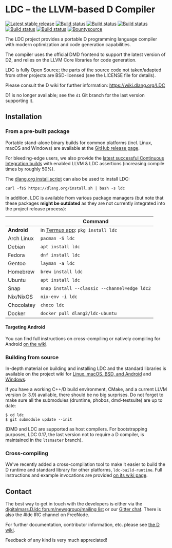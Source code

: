LDC – the LLVM-based D Compiler
===============================

[![Latest stable release](https://img.shields.io/github/release/ldc-developers/ldc.svg?label=stable)][0]
[![Build status](https://img.shields.io/azure-devops/build/ldc-developers/ldc/Azure%20Pipeline/master.svg?label=Azure%20Pipelines&logo=data%3Aimage%2Fpng%3Bbase64%2CiVBORw0KGgoAAAANSUhEUgAAAA4AAAAOCAMAAAAolt3jAAACEFBMVEUAAAA6XqwmPnQdMV1FddwcOHgaRKEiV8kaTsB5ksgXTL8USr5tkdwQRro2WKFIdNVMe%2BEAAABDbsxKe%2BM7Y7xGdt4vXL4yYccyYccxYMYzY8lAcdovXsU%2BcuM7b%2BE4aNIjUrgkVsI3a9wzYskoTZwaQJIfT7UpXMk1a98xZtYsWbkAAAAXPZAcPopRfNsgVMSSr%2B10irtEWYltj9tOetsvZt4aTsCRruxxiLhab5wYPIofVMYXTL%2BQru12j8Nuhrd0iroJL4ITRbITSb4USr6RsPGOre2OrOyOrOwNNY0QQ7MQRLVOfuVNfeZMfeZNfeZOfuZLfOZVg%2BdjjulVg%2BdLfOVLfOZIeeVSgeeMrPChvPSLq%2FBSgeZIeeVFd%2BREduRdieifuvSivPSeufNciOhDduQvX8YvX8YvX8Y3adNBdeNCdeRBdORMfeaHqPCduPOGqO9LfOZBdeQrXMUrXMUrXMUwYcs9cOA%2Fc%2BQ%2Fc%2BRCduU%2Fc%2BRJeuVWhOhIeuU%2Fc%2BQoWcQoWcQpWsY2adk8ceM8ceNLfelVhe0%2Fc%2BQ7cOM7cOM7cOMtYdE4buM5buNIe%2BlYiO9Heug5b%2BM5buM5buNFeehVhu9EeOg1bOI1bOI1a%2BFUhe9BdugzauIyauIwZt4mW88vZ%2BEpX9cfU8caTsAgVs0YTcEXS78XTL8USb4USb4USr4QR70QR70QR7z%2F%2F%2F%2FAAfjuAAAATHRSTlMAAAAAAAAAAAAAAAAAABOy8gBx%2BjfhdIB%2Ff3%2FD%2Ff34rsD932wQI7LY7sEyARspq4B3HAuTqe5%2F7joJJtd%2F8mo8HhWs%2Fn%2F%2B8%2FN4IL9yt9ocBQAAAH9JREFUCB0FwSE2BkAUBtDvzrzzZsp%2FNFkhWIBGoNmARWArBEn516JbAEezDM29kiQOruFDkowTbkAlmaZbwCm4A1TfA0A9AMCxDgB4G848ArzgHM%2FglZ%2F6vaBBf%2F%2BlLvHuCUsy1vrq7qqqHsnovlprHeecWzL23vtzrTnnGsk%2F9ugOvKlHC3gAAAAASUVORK5CYII%3D)][1]
[![Build status](https://img.shields.io/circleci/project/github/ldc-developers/ldc/master.svg?logo=circleci&label=CircleCI)][2]
[![Build status](https://semaphoreci.com/api/v1/ldc-developers/ldc/branches/master/shields_badge.svg)][3]
[![Build status](https://img.shields.io/shippable/5b6826467dafeb0700d693e5/master.svg?label=Shippable&logo=data%3Aimage%2Fpng%3Bbase64%2CiVBORw0KGgoAAAANSUhEUgAAAA4AAAAOCAMAAAAolt3jAAAB71BMVEUAAAAGBgY3NTVeW1uCgYGMi4tnZWVycXH%2Fu0TIZQBaV1dDQUKVk5Nsa2wNCgqGhYVvbG0BAQECAgICAQBNTVlsbXckIyIAAAAdGxt4d3eKiYpwbWVwbGSIhoeHhoY%2FPDxRT0%2Bko6PIyMjFxcWvrq5aWFhQTU2zsrLt7e22tbVeXV0AAACSk5To6Onl5uaLjY4AAABeMiJ5UkN%2BRCtrLxWTRyuZOhGEQiqENhVVMSaAPyd%2FSjeEQSSFNBJULBsBAABzbWybmpuMi4xcVVUJAABNSkqUk5N7e3wxLi9jYWGbmprBwsOjpKWKiotSUFFFQ0OCgYKdnZ6Li4xrams5NzgAAAA8OTo%2BPDwAAABycnRrXzluYTZkY2XS0tNYVEl5Zyx7aCxVT0LFxMXw8PDu7u%2FDwsJtZUx%2Bayl%2BaypuZEjBwL%2Fv8PGrmI%2BOhm5sYDxbUS9dUS5dUS5bUDBtYT2TinOqjYCoTCmJRChLPSpGQz5PTk9AP0JAP0JPTk9GQz5LPCiUOxO3QA2pTiuNRChlVlKOjo%2Bqqqt2dnd5eHqoqKmOj5BrV0%2BSORKzQA6IgoCcm5uioaGbm5ycnJyioaGamZmKgX7AwMCsq6u9vr68vL2vrq2%2Bvb20tLS3t7exsbKxsrK2tratra2pqaqbm5z%2F%2F%2F%2FE7yMkAAAAWXRSTlMAAAAAAAAAAAAAAAAAAAAAAAAAAwoMBQAJRZK8w6VbEB2Z8PirIxiw%2F7kdAHv%2B%2F3oAgt3ejvn2vrQ0sPDvrC8Kbfn3ZgkTtKwPKrn8%2B7MlF3G7uWwVAQsKAQ1Y5csAAACJSURBVAjXTckxS0IBAEbR74hIiAg5NDm4OznIwyJQaGsU9R8q4uwSoYNYvyJoaGkRIZoiaHiJ3u1wJYkWfCaRVG6UffxGqm0KvPL%2Bo9ahX94Xb7rlgx16bp3a0B85t1Y8XnBlwPgfC1wVTE7aS%2F3OFMztviWNe2aWbL8iaRqC52MiSa4f8HRI8ge%2FnBov5mGOrQAAAABJRU5ErkJggg%3D%3D)][4]
[![Build status](https://img.shields.io/travis/ldc-developers/ldc/master.svg?logo=travis&label=Travis%20CI)][5]
[![Bountysource](https://www.bountysource.com/badge/tracker?tracker_id=283332)][6]

The LDC project provides a portable D programming language compiler
with modern optimization and code generation capabilities.

The compiler uses the official DMD frontend to support the latest
version of D2, and relies on the LLVM Core libraries for code
generation.

LDC is fully Open Source; the parts of the source code not taken/adapted from
other projects are BSD-licensed (see the LICENSE file for details).

Please consult the D wiki for further information:
https://wiki.dlang.org/LDC

D1 is no longer available; see the `d1` Git branch for the last
version supporting it.


Installation
------------

### From a pre-built package

Portable stand-alone binary builds for common platforms (incl. Linux,
macOS and Windows) are available at the
[GitHub release page](https://github.com/ldc-developers/ldc/releases).

For bleeding-edge users, we also provide the [latest successful
Continuous Integration builds](https://github.com/ldc-developers/ldc/releases/tag/CI)
with enabled LLVM & LDC assertions (increasing compile times by roughly 50%).

The [dlang.org install script](https://dlang.org/install.html)
can also be used to install LDC:

    curl -fsS https://dlang.org/install.sh | bash -s ldc

In addition, LDC is available from various package managers
(but note that these packages **might be outdated** as they are
not currently integrated into the project release process):

|              | Command                                      |
| ------------ | -------------------------------------------- |
| **Android**  | in [Termux app](https://play.google.com/store/apps/details?id=com.termux&hl=en): `pkg install ldc` |
| Arch Linux   | `pacman -S ldc`                              |
| Debian       | `apt install ldc`                            |
| Fedora       | `dnf install ldc`                            |
| Gentoo       | `layman -a ldc`                              |
| Homebrew     | `brew install ldc`                           |
| Ubuntu       | `apt install ldc`                            |
| Snap         | `snap install --classic --channel=edge ldc2` |
| Nix/NixOS    | `nix-env -i ldc`                             |
| Chocolatey   | `choco ldc`                                  |
| Docker       | `docker pull dlang2/ldc-ubuntu`              |

#### Targeting Android

You can find full instructions on cross-compiling or natively compiling
for Android [on the wiki](https://wiki.dlang.org/Build_D_for_Android).

### Building from source

In-depth material on building and installing LDC and the standard
libraries is available on the project wiki for
[Linux, macOS, BSD, and Android](http://wiki.dlang.org/Building_LDC_from_source) and
[Windows](http://wiki.dlang.org/Building_and_hacking_LDC_on_Windows_using_MSVC).

If you have a working C++/D build environment, CMake, and a current LLVM
version (≥ 3.9) available, there should be no big surprises. Do not
forget to make sure all the submodules (druntime, phobos, dmd-testsuite)
are up to date:

    $ cd ldc
    $ git submodule update --init

(DMD and LDC are supported as host compilers. For bootstrapping
purposes, LDC 0.17, the last version not to require a D compiler, is
maintained in the `ltsmaster` branch).

### Cross-compiling

We've recently added a cross-compilation tool to make it easier to build the D
runtime and standard library for other platforms, `ldc-build-runtime`. Full
instructions and example invocations are provided
[on its wiki page](https://wiki.dlang.org/Building_LDC_runtime_libraries).

Contact
-------

The best way to get in touch with the developers is either via the
[digitalmars.D.ldc forum/newsgroup/mailing list](https://forum.dlang.org)
or our [Gitter chat](http://gitter.im/ldc-developers/main).
There is also the #ldc IRC channel on FreeNode.

For further documentation, contributor information, etc. please see
[the D wiki](https://wiki.dlang.org/LDC).

Feedback of any kind is very much appreciated!


[0]: https://github.com/ldc-developers/ldc/releases/latest
[1]: https://dev.azure.com/ldc-developers/ldc/_build/latest?definitionId=1&branchName=master
[2]: https://circleci.com/gh/ldc-developers/ldc/tree/master
[3]: https://semaphoreci.com/ldc-developers/ldc/branches/master "Semaphore"
[4]: https://app.shippable.com/github/ldc-developers/ldc/runs?branchName=master
[5]: https://travis-ci.org/ldc-developers/ldc/branches
[6]: https://www.bountysource.com/teams/ldc-developers/issues
